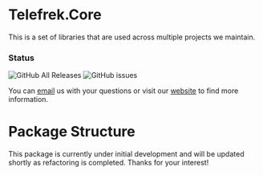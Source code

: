 # Telefrek.Core
This is a set of libraries that are used across multiple projects we maintain.

### Status

![GitHub All Releases](https://img.shields.io/github/downloads/telefrek/core/total?style=plastic)
![GitHub issues](https://img.shields.io/github/issues/telefrek/core?style=plastic)

You can [email](mailto:dev@telefrek.com?subject=[GitHub]%20Telefrek.Core) us with your questions or visit our [website](http://www.telefrek.com) to find more information.

# Package Structure
This package is currently under initial development and will be updated shortly as refactoring is completed.  Thanks for your interest!
